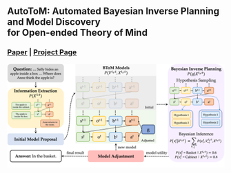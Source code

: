 ## AutoToM: Automated Bayesian Inverse Planning and Model Discovery<br>for Open-ended Theory of Mind
### [Paper](https://arxiv.org/abs/2401.08743) | [Project Page](https://chuanyangjin.com/AutoToM)

![intro](visuals/intro.png)
